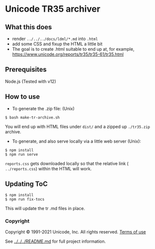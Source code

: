 # Unicode TR35 archiver

## What this does

- render `../../../docs/ldml/*.md` into `.html`
- add some CSS and fixup the HTML a little bit
- The goal is to create .html suitable to end up at, for example, <https://www.unicode.org/reports/tr35/tr35-61/tr35.html>

## Prerequisites

Node.js (Tested with v12)

## How to use

- To generate the .zip file: (Unix)

```shell
$ bash make-tr-archive.sh
```

You will end up with HTML files under `dist/` and a zipped up `./tr35.zip` archive.

- To generate, and also serve locally via a little web server (Unix):

```shell
$ npm install
$ npm run serve
```

`reports.css` gets downloaded locally so that the relative link ( `../reports.css`) within the HTML will work.


## Updating ToC

```shell
$ npm install
$ npm run fix-tocs
```

This will update the tr .md files in place.
### Copyright

Copyright &copy; 1991-2021 Unicode, Inc.
All rights reserved.
[Terms of use](http://www.unicode.org/copyright.html)

See [../../../README.md](../../../README.md) for full project information.

